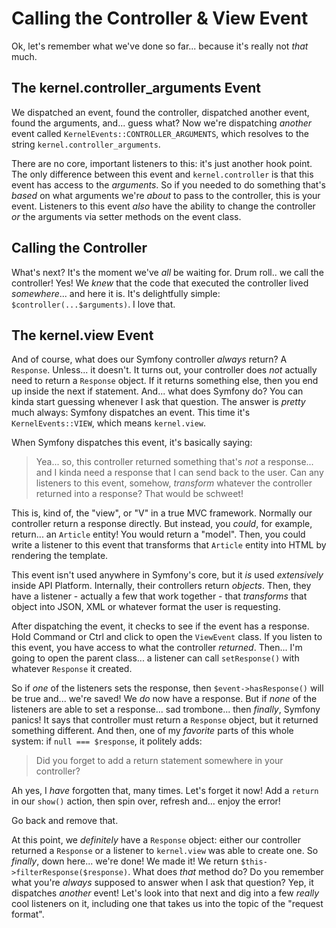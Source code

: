 # Calling the Controller & View Event

Ok, let's remember what we've done so far... because it's really not *that* much.

## The kernel.controller_arguments Event

We dispatched an event, found the controller, dispatched another event, found the
arguments, and... guess what? Now we're dispatching *another* event called
`KernelEvents::CONTROLLER_ARGUMENTS`, which resolves to the string
`kernel.controller_arguments`.

There are no core, important listeners to this: it's just another hook point. The
only difference between this event and `kernel.controller` is that this event has
access to the *arguments*. So if you needed to do something that's *based* on
what arguments we're *about* to pass to the controller, this is your event.
Listeners to this event *also* have the ability to change the controller *or*
the arguments via setter methods on the event class.

## Calling the Controller

What's next? It's the moment we've *all* be waiting for. Drum roll..
we call the controller! Yes! We *knew* that the code that executed the controller
lived *somewhere*... and here it is. It's delightfully simple:
`$controller(...$arguments)`. I love that.

## The kernel.view Event

And of course, what does our Symfony controller *always* return? A `Response`.
Unless... it doesn't. It turns out, your controller does *not* actually need to
return a `Response` object. If it returns something else, then you end up inside
the next if statement. And... what does Symfony do? You can kinda start guessing
whenever I ask that question. The answer is *pretty* much always: Symfony dispatches
an event. This time it's `KernelEvents::VIEW`, which means `kernel.view`.

When Symfony dispatches this event, it's basically saying:

> Yea... so, this controller returned something that's *not* a response... and I
> kinda need a response that I can send back to the user. Can any listeners to
> this event, somehow, *transform* whatever the controller returned into a response?
> That would be schweet!

This is, kind of, the "view", or "V" in a true MVC framework. Normally our controller
return a response directly. But instead, you *could*, for example, return...
an `Article` entity! You would return a "model". Then, you could write a listener
to this event that transforms that `Article` entity into HTML by rendering the template.

This event isn't used anywhere in Symfony's core, but it *is* used *extensively*
inside API Platform. Internally, their controllers return *objects*. Then, they
have a listener - actually a few that work together - that *transforms* that object
into JSON, XML or whatever format the user is requesting.

After dispatching the event, it checks to see if the event has a response. Hold
Command or Ctrl and click to open the `ViewEvent` class. If you listen to this
event, you have access to what the controller *returned*. Then... I'm going
to open the parent class... a listener can call `setResponse()` with whatever
`Response` it created.

So if *one* of the listeners sets the response, then `$event->hasResponse()` will
be true and... we're saved! We *do* now have a response. But if *none* of the
listeners are able to set a response... sad trombone... then *finally*, Symfony
panics! It says that controller must return a `Response` object, but it returned
something different. And then, one of my *favorite* parts of this whole system:
if `null === $response`, it politely adds:

> Did you forget to add a return statement somewhere in your controller?

Ah yes, I *have* forgotten that, many times. Let's forget it now! Add a `return`
in our `show()` action, then spin over, refresh and... enjoy the error!

Go back and remove that.

At this point, we *definitely* have a `Response` object: either our controller
returned a `Response` or a listener to `kernel.view` was able to create one. So
*finally*, down here... we're done! We made it! We return
`$this->filterResponse($response)`. What does *that* method do? Do you remember
what you're *always* supposed to answer when I ask that question? Yep, it dispatches
*another* event! Let's look into that next and dig into a few *really* cool listeners
on it, including one that takes us into the topic of the "request format".
